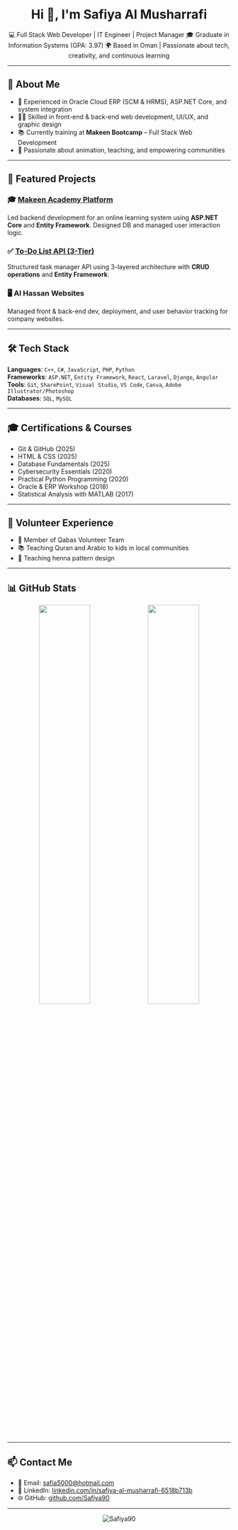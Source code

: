 <h1 align="center">Hi 👋, I'm Safiya Al Musharrafi</h1>

<p align="center">
  💻 Full Stack Web Developer | IT Engineer | Project Manager  
  🎓 Graduate in Information Systems (GPA: 3.97)  
  🌍 Based in Oman | Passionate about tech, creativity, and continuous learning
</p>

---

## 🧠 About Me

- 🔧 Experienced in Oracle Cloud ERP (SCM & HRMS), ASP.NET Core, and system integration  
- 👩‍💻 Skilled in front-end & back-end web development, UI/UX, and graphic design  
- 📚 Currently training at **Makeen Bootcamp** – Full Stack Web Development  
- 🎨 Passionate about animation, teaching, and empowering communities  

---

## 🚀 Featured Projects

### 🎓 [Makeen Academy Platform](https://github.com/Iman-Alzadajli/Makeen_Academy)
Led backend development for an online learning system using **ASP.NET Core** and **Entity Framework**. Designed DB and managed user interaction logic.

### ✅ [To-Do List API (3-Tier)](https://github.com/Safiya90/API-TODO3TIER)
Structured task manager API using 3-layered architecture with **CRUD operations** and **Entity Framework**.

### 🖥 Al Hassan Websites
Managed front & back-end dev, deployment, and user behavior tracking for company websites.

---

## 🛠 Tech Stack

**Languages**: `C++`, `C#`, `JavaScript`, `PHP`, `Python`  
**Frameworks**: `ASP.NET`, `Entity Framework`, `React`, `Laravel`, `Django`, `Angular`  
**Tools**: `Git`, `SharePoint`, `Visual Studio`, `VS Code`, `Canva`, `Adobe Illustrator/Photoshop`  
**Databases**: `SQL`, `MySQL`

---

## 🎓 Certifications & Courses

- Git & GitHub (2025)  
- HTML & CSS (2025)  
- Database Fundamentals (2025)  
- Cybersecurity Essentials (2020)  
- Practical Python Programming (2020)  
- Oracle & ERP Workshop (2018)  
- Statistical Analysis with MATLAB (2017)

---

## 🧩 Volunteer Experience

- 🌟 Member of Qabas Volunteer Team  
- 📚 Teaching Quran and Arabic to kids in local communities  
- 🎨 Teaching henna pattern design

---

## 📊 GitHub Stats

<p align="center">
  <img src="https://github-readme-stats.vercel.app/api?username=Safiya90&show_icons=true&theme=radical" width="48%" />
  <img src="https://github-readme-stats.vercel.app/api/top-langs/?username=Safiya90&layout=compact&theme=radical" width="48%" />
</p>

---

## 📫 Contact Me

- 📧 Email: [safia5000@hotmail.com](mailto:safia5000@hotmail.com)  
- 🔗 LinkedIn: [linkedin.com/in/safiya-al-musharrafi-6518b713b](https://www.linkedin.com/in/safiya-al-musharrafi-6518b713b)  
- 🌐 GitHub: [github.com/Safiya90](https://github.com/Safiya90)

---

<p align="center">
  <img src="https://komarev.com/ghpvc/?username=Safiya90&label=Profile%20views&color=0e75b6&style=flat" alt="Safiya90" />
</p>
